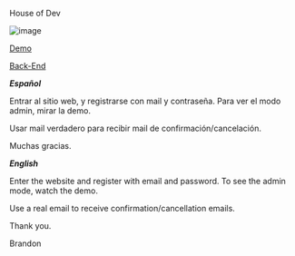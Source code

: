 House of Dev

![image](https://res.cloudinary.com/daynclfo8/image/upload/v1732568386/house.png)

[Demo](https://www.youtube.com/watch?v=LiaV7xHjJmk)

[Back-End](https://github.com/pibelanzallamas/house-of-dev-server-deploy)

_**Español**_

Entrar al sitio web, y registrarse con mail y contraseña. Para ver el modo admin, mirar la demo.

Usar mail verdadero para recibir mail de confirmación/cancelación.

Muchas gracias.

_**English**_

Enter the website and register with email and password. To see the admin mode, watch the demo.

Use a real email to receive confirmation/cancellation emails.

Thank you.

Brandon
